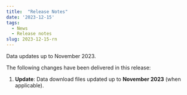 ```yaml
---
title:  "Release Notes"
date: '2023-12-15'
tags:
  - News
  - Release notes
slug: 2023-12-15-rn
---
```


Data updates up to November 2023.

<!--more-->
The following changes have been delivered in this release:

1. **Update**: Data download files updated up to **November 2023** (when applicable).